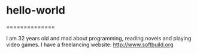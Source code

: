# hello-world
==============

I am 32 years old and mad about programming, reading novels and playing video games.
I have a freelancing website: http://www.softbuild.org


